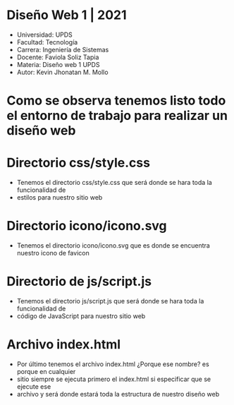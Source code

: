 # Diseño Web 1 | 2021
- Universidad: UPDS
- Facultad: Tecnología
- Carrera: Ingeniería de Sistemas
- Docente: Faviola Soliz Tapia
- Materia: Diseño web 1 UPDS 
- Autor: Kevin Jhonatan M. Mollo

# Como se observa tenemos listo todo el entorno de trabajo para realizar un diseño web

# Directorio css/style.css

- Tenemos el directorio css/style.css que será donde se hara toda la funcionalidad de
- estilos para nuestro sitio web

# Directorio icono/icono.svg

- Tenemos el directorio icono/icono.svg que es donde se encuentra nuestro icono de favicon

# Directorio de js/script.js

- Tenemos el directorio js/script.js que será donde se hara toda la funcionalidad de
- código de JavaScript para nuestro sitio web

# Archivo index.html

- Por último tenemos el archivo index.html ¿Porque ese nombre? es porque en cualquier
- sitio siempre se ejecuta primero el index.html si especificar que se ejecute ese 
- archivo y será donde estará toda la estructura de nuestro diseño web
